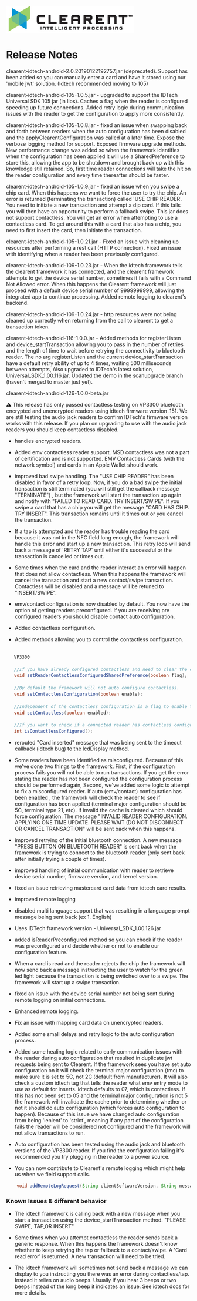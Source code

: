 ![Screenshot](clearent_logo.jpg)

# Release Notes

clearent-idtech-android-2.0.20190122192757.jar (deprecated). Support has been added so you can manually enter a card and have it stored using our 'mobile jwt' solution. (Idtech recommended moving to 105)

clearent-idtech-android-105-1.0.5.jar - upgraded to support the IDTech Universal SDK 105 jar (in libs). Caches a flag when the reader is configured speeding up future connections. Added retry logic during communication issues with the reader to get the configuration to apply more consistently.

clearent-idtech-android-105-1.0.8.jar - fixed an issue when swapping back and forth between readers when the auto configuration has been disabled and the applyClearentConfiguration was called at a later time. Expose the verbose logging method for support.
Exposed firmware upgrade methods. New performance change was added so when the framework identifies when the configuration has been applied it will use a SharedPreference to store this, allowing the app to be shutdown and brought back up with this knowledge still retained. So, first time reader connections will take the hit on the reader configuration and every time thereafter should be faster.

clearent-idtech-android-105-1.0.9.jar - fixed an issue when you swipe a chip card. When this happens we want to force the user to try the chip. An error is returned (terminating the transaction) called 'USE CHIP READER'. You need to initiate a new transaction and attempt a dip card. If this fails you will then have an opportunity to perform a fallback swipe. This jar does not support contactless. You will get an error when attempting to use a contactless card. To get around this with a card that also has a chip, you need to first insert the card, then initiate the transaction.

clearent-idtech-android-105-1.0.21.jar - Fixed an issue with cleaning up resources after performing a rest call (HTTP connection). Fixed an issue with identifying when a reader has been previously configured.  

clearent-idtech-android-109-1.0.23.jar - When the idtech framework tells the clearent framework it has connected, and the clearent framework attempts to get the device serial number, sometimes it fails with a Command Not Allowed error. When this happens the Clearent framework will just proceed with a default device serial number of 9999999999, allowing the integrated app to continue processing. Added remote logging to clearent's backend.

clearent-idtech-android-109-1.0.24.jar - http resources were not being cleaned up correctly when returning from the call to clearent to get a transaction token.

clearent-idtech-android-116-1.0.0.jar - Added methods for registerListen and device_startTransaction allowing you to pass in the number of retries and the length of time to wait before retrying the connectivity to bluetooth reader. The no arg registerListen and the current device_startTransaction have a default retry ability of up to 4 times, waiting 500 milliseconds between attempts, Also upgraded to IDTech's latest solution, Universal_SDK_1.00.116.jar. Updated the demo in the scanupgrade branch (haven't merged to master just yet).

clearent-idtech-android-126-1.0.0-beta.jar

:warning: This release has only passed contactless testing on VP3300 bluetooth encrypted and unencrypted readers using idtech firmware version .151. We are still testing the audio jack readers to confirm IDTech's firmware version works with this release.
If you plan on upgrading to use with the audio jack readers you should keep contactless disabled.

* handles encrypted readers.

* Added emv contactless reader support. MSD contactless was not a part of certification and is not supported. EMV Contactless Cards (with the network symbol) and cards in an Apple Wallet should work.

* improved bad swipe handling. The "USE CHIP READER" has been disabled in favor of a retry loop.
Now, if you do a bad swipe the initial transaction is still terminated (you will still get the callback message "TERMINATE") ,
but the framework will start the transaction up again and notify with "FAILED TO READ CARD. TRY INSERT/SWIPE". If you swipe a card
that has a chip you will get the message "CARD HAS CHIP. TRY INSERT". This transaction remains until it times out or you cancel the transaction.

* If a tap is attempted and the reader has trouble reading the card because it was not in the NFC field long enough, the framework will handle this error and start up a new transaction. This retry loop will send back a message of 'RETRY TAP' until either it's successful or the transaction is cancelled or times out.

* Some times when the card and the reader interact an error will happen that does not allow contactless. When this happens the framework will cancel the transaction and start a new contact/swipe transaction. Contactless will be disabled and a message will be retuned to "INSERT/SWIPE".

* emv/contact configuration is now disabled by default. You now have the option of getting readers preconfigured. If you are receiving pre configured readers you should disable contact auto configuration.

* Added contactless configuration.

* Added methods allowing you to control the contactless configuration.

```java

   VP3300

   //If you have already configured contactless and need to clear the cache that stops the framework from performing configuration every time the reader connects.
   void setReaderContactlessConfiguredSharedPreference(boolean flag);

   //By default the framework will not auto configure contactless.
   void setContactlessConfiguration(boolean enable);

   //Independent of the contactless configuration is a flag to enable the use of contactless. By default the framework will throw the same error it did previously.
   void setContactless(boolean enabled);

   //If you want to check if a connected reader has contactless configuration (see Javadocs for more details).
   int isContactlessConfigured();
```

* rerouted "Card inserted" message that was being sent to the timeout callback (idtech bug) to the lcdDisplay method.

* Some readers have been identified as misconfigured. Because of this we've done two things to the framework.
First, if the configuration process fails you will not be able to run transactions.
If you get the error stating the reader has not been configured the configuration process should be performed again,
Second, we've added some logic to attempt to fix a misconfigured reader. If auto (emv/contact) configuration has been enabled ,
the framework will check the reader to see if configuration has been applied (terminal major configuration should be 5C, terminal type 21, etc).
If invalid the cache is cleared which should force configuration. The message "INVALID READER CONFIGURATION. APPLYING ONE TIME UPDATE. PLEASE WAIT (DO NOT DISCONNECT OR CANCEL TRANSACTION" will be sent back when this happens.

* improved retrying of the initial bluetooth connection. A new message "PRESS BUTTON ON BLUETOOTH READER" is sent back when the framework is trying to connect to the bluetooth reader (only sent back after initially trying a couple of times).

* improved handling of initial communication with reader to retrieve device serial number, firmware version, and kernel version.

* fixed an issue retrieving mastercard card data from idtech card results.

* improved remote logging

* disabled multi language support that was resulting in a language prompt message being sent back (ex 1. English)

* Uses IDTech framework version - Universal_SDK_1.00.126.jar

* added isReaderPreconfigured method so you can check if the reader was preconfigured and decide whether or not to enable our configuration feature.

* When a card is read and the reader rejects the chip the framework will now send back a message instructing the user to watch for the green led light because the transaction is being switched over to a swipe. The framework will start up a swipe transaction.

* fixed an issue with the device serial number not being sent during remote logging on initial connections.

* Enhanced remote logging.

* Fix an issue with mapping card data on unencrypted readers.

* Added some small delays and retry logic to the auto configuration process.

* Added some healing logic related to early communication issues with the reader during auto configuration that resulted in duplicate jwt requests being sent to Clearent. If the framework sees you have set auto configuration on it will
check the terminal major configuration (tmc) to make sure it is set to 5C, not 2C (default from manufacturer). It will also check a custom idtech tag that tells the reader what emv entry mode to use as default for inserts.
idtech defaults to 07, which is contactless. If this has not been set to 05 and the terminal major configuration is not 5 the framework will invalidate the cache prior to determining whether or not it should do auto configuration (which forces auto configuration to happen). Because of this issue we have changed auto configuration from being 'lenient' to 'strict', meaning if any part of the configuration fails the reader will be considered not configured and the framework will not allow transactions to run.

* Auto configuration has been tested using the audio jack and bluetooth versions of the VP3300 reader. If you find the configuration failing it's recommended you try plugging in the reader to a power source.

* You can now contribute to Clearent's remote logging which might help us when we field support calls.

```java
    void addRemoteLogRequest(String clientSoftwareVersion, String message)
```

### Known Issues & different behavior ###

* The idtech framework is calling back with a new message when you start a transaction using the device_startTransaction method. "PLEASE SWIPE, TAP,OR INSERT"

* Some times when you attempt contactless the reader sends back a generic response. When this happens the framework doesn't know whether to keep retrying the tap or fallback to a contact/swipe.
A 'Card read error' is returned. A new transaction will need to be tried.

* The idtech framework will sometimes not send back a message we can display to you instructing you there was an error during contactless/tap. Instead it relies on audio beeps. Usually if you hear 3 beeps or two beeps instead of the long beep it indicates an issue. See idtech docs for more details.
